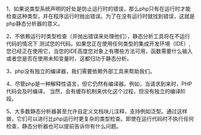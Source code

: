 1、如果说类型系统声明的好处是防止运行时的错误，那么php只有在运行时才能检查这种类型，并在程序运行时抛出错误。为了在没有运行时就找到错误，这就是php静态分析器的意义。

2、不依赖运行时类型检查（并抛出错误来处理他们），静态分析工具将在不运行代码的情况下
测试您的代码。如果您正在使用任何类型的集成开发环境（IDE）,您已经正在使用它，当您的IDE高度您对象上有哪些方法可用，函数需要什么输入或者您是否在使用未知变量时，这都归功于静态分析。

3、php没有独立的编译器，我们需要依赖外部工具来帮助我们。

4、尽管php是一种解释性语言，但它仍然有编译器。例如，当请求到来时，PHP代码会及时编译。
当然，会有缓存机制来优化这个过程，但没有独立的编译阶段。

5、大多数静态分析器甚至允许自定义文档块儿注释，支持例如泛型。通过这样做，它们可以进行比php运行时更复杂的类型检查。即使在运行代码时不执行任何检查，静态分析器也可以提前告诉你有什么问题。